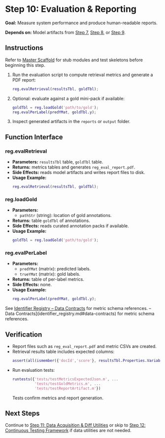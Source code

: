 # Step 10: Evaluation & Reporting

**Goal:** Measure system performance and produce human-readable reports.

**Depends on:** Model artifacts from [Step 7](step07_baseline_classifier.md), [Step 8](step08_projection_head.md), or [Step 9](step09_encoder_finetuning.md).

## Instructions

Refer to [Master Scaffold](master_scaffold.md) for stub modules and test skeletons before beginning this step.

1. Run the evaluation script to compute retrieval metrics and generate a PDF report:

   ```matlab
   reg.evalRetrieval(resultsTbl, goldTbl);
   ```
2. Optional: evaluate against a gold mini-pack if available:
   ```matlab
   goldTbl = reg.loadGold('path/to/gold');
   reg.evalPerLabel(predYMat, goldTbl.y);
   ```
3. Inspect generated artifacts in the `reports` or `output` folder.

## Function Interface

### reg.evalRetrieval
- **Parameters:** `resultsTbl` table, `goldTbl` table.
- **Returns:** metrics tables and generates `reg_eval_report.pdf`.
- **Side Effects:** reads model artifacts and writes report files to disk.
- **Usage Example:**
  ```matlab
  reg.evalRetrieval(resultsTbl, goldTbl);
  ```

### reg.loadGold
- **Parameters:**
  - `pathStr` (string): location of gold annotations.
- **Returns:** table `goldTbl` of annotations.
- **Side Effects:** reads curated annotation packs if available.
- **Usage Example:**
  ```matlab
  goldTbl = reg.loadGold('path/to/gold');
  ```


### reg.evalPerLabel
- **Parameters:**
  - `predYMat` (matrix): predicted labels.
  - `trueYMat` (matrix): gold labels.
- **Returns:** table of per-label metrics.
- **Side Effects:** none.
- **Usage Example:**
  ```matlab
  reg.evalPerLabel(predYMat, goldTbl.y);
  ```

See [Identifier Registry – Data Contracts](identifier_registry.md#data-contracts) for metric schema references. – Data Contracts](identifier_registry.md#data-contracts) for metric schema references.



## Verification
- Report files such as `reg_eval_report.pdf` and metric CSVs are created.
- Retrieval results table includes expected columns:
  ```matlab
  assert(all(ismember({'docId','score'}, resultsTbl.Properties.VariableNames)));
  ```
- Run evaluation tests:
  ```matlab
  runtests({'tests/testMetricsExpectedJson.m', ...
            'tests/testGoldMetrics.m', ...
            'tests/testReportArtifact.m'})
  ```
  Tests confirm metrics and report generation.

## Next Steps
Continue to [Step 11: Data Acquisition & Diff Utilities](step11_data_acquisition_diffs.md) or skip to [Step 12: Continuous Testing Framework](step12_continuous_testing.md) if data utilities are not needed.

